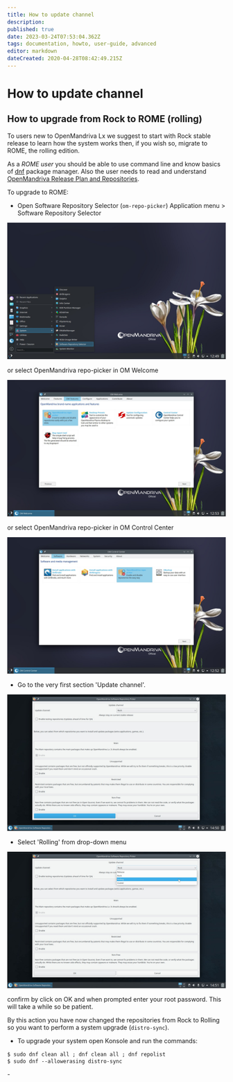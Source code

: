 ```yaml
---
title: How to update channel
description: 
published: true
date: 2023-03-24T07:53:04.362Z
tags: documentation, howto, user-guide, advanced
editor: markdown
dateCreated: 2020-04-28T08:42:49.215Z
---
```


# How to update channel
## How to upgrade from Rock to ROME (rolling)

To users new to OpenMandriva Lx we suggest to start with Rock stable release to learn how the system works then, if you wish so, migrate to ROME, the rolling edition.

As a *ROME user* you should be able to use command line and know basics of [dnf](/en/distribution/guides/software-management/DNF) package manager.
Also the user needs to read and understand [OpenMandriva Release Plan and Repositories](/en/policies/release-plan-and-repositories).

To upgrade to ROME:

- Open Software Repository Selector (`om-repo-picker`) 
Application menu > Software Repository Selector

![omlx43.doc.repopicker-01.jpg](/images/omlx43.doc.repopicker-01.jpg)

or select OpenMandriva repo-picker in OM Welcome

![omlx43.doc.repopicker-02.jpg](/images/omlx43.doc.repopicker-02.jpg)

or select OpenMandriva repo-picker in OM Control Center

![omlx43.doc.repopicker-03.jpg](/images/omlx43.doc.repopicker-03.jpg)


- Go to the very first section 'Update channel'.

![om4.2-repopicker-03.jpg](/images/om4.2-repopicker-03.jpg)

- Select 'Rolling' from drop-down menu

![om4.2-repopicker-04.jpg](/images/om4.2-repopicker-04.jpg)

confirm by click on OK and when prompted enter your root password. This will take a while so be patient.

By this action you have now changed the repositories from Rock to Rolling so you want to perform a system upgrade (`distro-sync`).

- To upgrade your system open Konsole and run the commands:
```
$ sudo dnf clean all ; dnf clean all ; dnf repolist
$ sudo dnf --allowerasing distro-sync
```

\-
